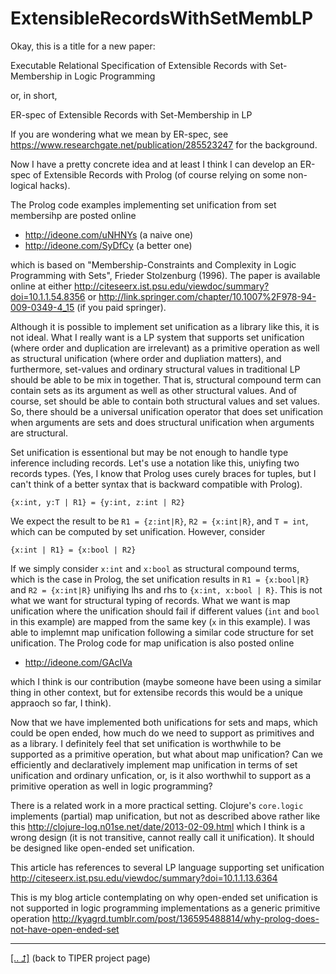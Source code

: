 # ExtensibleRecordsWithSetMembLP

Okay, this is a title for a new paper:

  Executable Relational Specification of Extensible Records with Set-Membership in Logic Programming

or, in short,

  ER-spec of Extensible Records with Set-Membership in LP

If you are wondering what we mean by ER-spec, see https://www.researchgate.net/publication/285523247 for the background.

Now I have a pretty concrete idea and at least I think I can develop an ER-spec
of Extensible Records with Prolog (of course relying on some non-logical hacks).

The Prolog code examples implementing set unification from set membersihp are posted online
  * http://ideone.com/uNHNYs (a naive one)
  * http://ideone.com/SyDfCy (a better one)

which is based on
"Membership-Constraints and Complexity in Logic Programming with Sets", Frieder Stolzenburg (1996).
The paper is available online at either
http://citeseerx.ist.psu.edu/viewdoc/summary?doi=10.1.1.54.8356
or
http://link.springer.com/chapter/10.1007%2F978-94-009-0349-4_15
(if you paid springer).

Although it is possible to implement set unification as a library like this, it is not ideal.
What I really want is a LP system that supports set unification (where order and duplication are irrelevant) as a primitive operation as well as structural unification (where order and dupliation matters), and furthermore, set-values and ordinary structural values in traditional LP should be able to be mix in together. That is, structural compound term can contain sets as its argument as well as other structural values. And of course, set should be able to contain both structural values and set values. So, there should be a universal unification operator that does set unification when arguments are sets and does structural unification when arguments are structural.

Set unification is essentional but may be not enough to handle type inference including records.
Let's use a notation like this, uniyfing two records types.
(Yes, I know that Prolog uses curely braces for tuples, but
I can't think of a better syntax that is backward compatible with Prolog).

    {x:int, y:T | R1} = {y:int, z:int | R2}

We expect the result to be `R1 = {z:int|R}`, `R2 = {x:int|R}`, and
`T = int`, which can be computed by set unification. However, consider

    {x:int | R1} = {x:bool | R2}

If we simply consider `x:int` and `x:bool` as structural compound terms,
which is the case in Prolog, the set unification results in `R1 = {x:bool|R}` and `R2 = {x:int|R}`
unifiying lhs and rhs to `{x:int, x:bool | R}`. This is not what we want for structural typing of records.
What we want is map unification where the unification should fail if different values (`int` and `bool`
in this example) are mapped from the same key (`x` in this example).
I was able to implemnt map unification following a similar code structure for set unification.
The Prolog code for map unification is also posted online
 * http://ideone.com/GAcIVa

which I think is our contribution (maybe someone have been using a similar thing in other context, but for extensibe records this would be a unique appraoch so far, I think).

Now that we have implemented both unifications for sets and maps, which could be open ended,
how much do we need to support as primitives and as a library.
I definitely feel that set unification is worthwhile to be supported as a primitive operation, but what about map unification?
Can we efficiently and declaratively implement map unification in terms of set unification and ordinary unfication, or, is it also worthwhil to support as a primitive operation as well in logic programming?

There is a related work in a more practical setting.
Clojure's `core.logic` implements (partial) map unification, but not as described above
rather like this http://clojure-log.n01se.net/date/2013-02-09.html
which I think is a wrong design (it is not transitive, cannot really call it unification).
It should be designed like open-ended set unification.

This article has references to several LP language supporting set unification
http://citeseerx.ist.psu.edu/viewdoc/summary?doi=10.1.1.13.6364

This is my blog article contemplating on why open-ended set unification is not supported in logic programming implementations as a generic primitive operation
http://kyagrd.tumblr.com/post/136595488814/why-prolog-does-not-have-open-ended-set

--------
[[.. ⮥]](http://kyagrd.github.io/tiper/) (back to TIPER project page)
